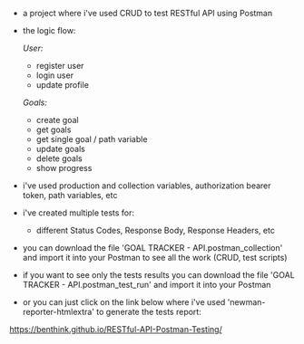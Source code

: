 - a project where i've used CRUD to test RESTful API using Postman
- the logic flow:
  
  *User:*
  - register user
  - login user
  - update profile
     
  *Goals:*
  - create goal
  - get goals
  - get single goal / path variable
  - update goals
  - delete goals
  - show progress
- i've used production and collection variables, authorization bearer token, path variables, etc
- i've created multiple tests for:
  - different Status Codes, Response Body, Response Headers, etc
- you can download the file 'GOAL TRACKER - API.postman_collection' and import it into your Postman to see all the work (CRUD, test scripts)
- if you want to see only the tests results you can download the file 'GOAL TRACKER - API.postman_test_run' and import it into your Postman 
- or you can just click on the link below where i've used 'newman-reporter-htmlextra' to generate the tests report:
  
 https://benthink.github.io/RESTful-API-Postman-Testing/
